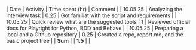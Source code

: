 | Date | Activity | Time spent (hr) | Comment |
| 10.05.25 | Analyzing the interview task | 0.25 | Got familiat with the script and requirements |
| 10.05.25 | Quick review what are the suggested tools | 1 | Reviewed official docs for Playright for Python, BDD and Behave |
| 10.05.25 | Preparing a local and a Github repository | 0.25 | Created a repo, report.md, and the basic project tree |
| **Sum** | | **1.5** | |
